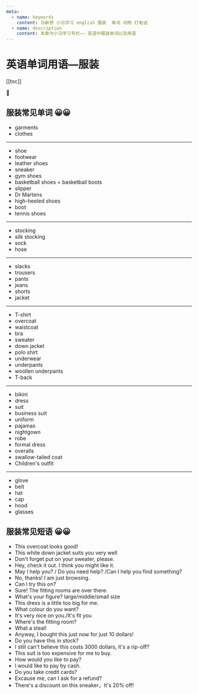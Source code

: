 ```yaml
---
meta:
  - name: keywords
    content: 马新想 小马学习 english 服装  单词 动物 打电话
  - name: description
    content: 本章为小马学习专栏—— 英语中服装单词以及用语
---
```


# 英语单词用语—服装

[[toc]]

:horse: 


<div>

<EnTool />


## 服装常见单词 😀😀

-  <En read="/'gɑrmənt/" msg="n. 服装，衣着">garments</En>  
-  <En read="/kloðz/" msg="n. 衣服, 衣物  多指包括上衣、内衣或裤子">clothes</En>   

---

-  <En read="/ʃu/" msg="n. 鞋；蹄铁；外胎 vt. 给……穿上鞋；穿……鞋">shoe</En>   
- <En read="/'fʊtwɛr/" msg="n. 鞋类">footwear</En>    
-  <En read="/'lɛðɚ/" msg="皮鞋">leather shoes</En>   
-  <En read="/'snikɚ/" msg="n. 运动鞋；卑鄙者；鬼鬼祟祟做事的人">sneaker</En>   
- <En read="/dʒɪm/" msg="运动鞋 （gym 室内健身操; 体操）">gym shoes</En>    
- <En  msg="篮球鞋">basketball shoes = basketball boots</En>    
- <En read="/'slɪpɚ" msg="/ n. 拖鞋 vt. 用拖鞋打">slipper</En>   
- <En msg="马丁靴">Dr Martens </En>   
-  <En read="/hild/" msg=" 高跟鞋；(heeled adj. 有后跟的；带手枪的；带着钱的)">high-heeled shoes</En>  
- <En read="/bʊt/" msg="n. 靴子；汽车行李箱；踢 vt. 使穿靴；引导；踢；解雇">boot</En>    
- <En read="/'tenis/" msg="网球鞋；">tennis shoes</En>     
--- 
- <En read="/'stɑkɪŋ/" msg=" n. 长袜">stocking</En>   
- <En read="/sɪlk/" msg=" 丝袜；穿着华丽的人">silk stocking</En>   
- <En read="/sɔks/" msg="袜子">sock</En>    
- <En read="/hoz/" msg="软管；长筒袜；男性穿的紧身裤；">hose</En>   
--- 
- <En read="/slæks/" msg="n. 便裤；宽松长裤 v. 放松；懈怠；使…松弛">slacks</En>    
- <En read="/'traʊzɚz/" msg="n. 裤子 用于较正式场合">trousers</En>    
- <En read="/pænts/" msg="  n. 裤子；短裤 (在美国，泛指各类裤子，在英国指衬裤或短裤。)">pants</En>  
- <En read="/dʒinz/" msg="n. 牛仔裤">jeans</En>    
- <En read="/ʃɔ:ts/" msg="n. 短裤 (指短裤或裤衩)">shorts</En>    
-  <En read="/'dʒækɪt/" msg=" n. 夹克；短上衣 vt. 给...穿夹克；给...装护套">jacket</En>  
--- 
- <En read="/ˈtiˌʃɚt/" msg="n. T恤, 短袖汗衫">T-shirt</En>    
-  <En read="/'ovɚkot/" msg="n. 大衣 外套">overcoat</En>   
-  <En read="/'wɛskət/" msg="n. 马甲,西装背心">waistcoat</En>  
- <En read="/brɑ/" msg="胸罩">bra</En>    
-  <En read="/'swɛtɚ/" msg="毛衣,绒衣,厚运动衫">sweater</En>   
-  <En read="/'swɛtɚ/" msg="羽绒服">down jacket</En>   
- <En read="/'polo/" msg="马球衫；球衣">polo shirt</En>    
- <En read="/'ʌndɚwɛr/" msg="内衣">underwear</En>    
-  <En read="/'ʌndɚ'pænts/" msg=" n. 内衣裤；衬裤">underpants</En>  
-  <En read="/ˈwʊlən/" msg="毛裤">woollen underpants</En>    
-  <En read="/ˈwʊlən/" msg="丁字裤">T-back</En>    
--- 

-  <En read="/bɪˈkini/" msg=" n. 比基尼式游泳衣, 三点式泳装">bikini</En>   
-  <En read="/drɛs/" msg="n. 连衣裙 vt. & vi. 给…穿衣, 穿着">dress</En>   
- <En read="/sut/" msg="n. 一套衣服（男） vt. & vi. 对…方便, 使满意">suit</En>    
- <En read="/sut/" msg="西装">business suit</En>    
-  <En read="/'junɪfɔrm/" msg=" n. 制服 adj. 全都相同的, 一律的, 清一色的">uniform</En>   
- <En read="/pə'dʒæməz/" msg="n. 睡衣；宽长裤">pajamas</En>    
-  <En read="/'naɪtɡaʊn/" msg=" n. 睡衣(女)（等于dressing gown或nightdress）">nightgown</En>  
-  <En read="/rob/" msg="指长袍，也指浴衣、晨衣。">robe</En>   
-   <En read="/'fɔrml/" msg="礼服 (formal adj. 正式的；拘谨的；有条理的)">formal dress</En>    
-  <En read="/'ovərɔlz/" msg="n. 工作裤；工装裤">overalls</En>   
-  <En read="/ˈswɑloˌteld/" msg="燕尾服">swallow-tailed coat</En>   
-  <En read="/'aʊtfɪt/" msg="儿童装（outfit n. 全套装备, 全套工具）">Children's outfit</En>   

---  
-  <En read="/ɡlʌv/" msg=" n. 手套">glove</En>  
-  <En read="/bɛlt/" msg="n. 腰带, 带子 区域, 地带">belt</En>   
-  <En read="/hæt/" msg="n. 帽子 vt. 给……戴上帽子 ( 指有边的帽子，尤指礼帽)">hat</En>   
-  <En read="/kæp/" msg="n. 帽子；盖 vi. 脱帽致意">cap</En>   
-  <En read="/hʊd/ " msg="n. 头巾；兜帽；覆盖">hood</En>  
- <En read="/ˈɡlæsɪz/" msg="眼镜">glasses</En>    


## 服装常见短语 😀😀

-  <En :enType="2" msg="这件大衣看起来不错!">This overcoat looks good!</En>  
-  <En :enType="2" msg="这件白色的羽绒服很适合你">This white down jacket suits you very well</En>  
-  <En :enType="2" msg="不要忘了穿上你的毛衣">Don't forget put on your sweater, please.</En>  
-  <En :enType="2" msg="嘿，你看这件，我觉得你应该会喜欢。">Hey, check it out. I think you might like it.</En>  
-  <En :enType="2" msg=" 我可以帮助你么？">May I help you? / Do you need help? /Can I help you find something?</En>  
-  <En :enType="2" msg="不了，我只是随便看看。">No, thanks! I am just browsing. </En>  
-  <En :enType="2" msg=" 我可以试一下么？">Can I try this on?</En>  
-  <En :enType="2" msg="可以，试衣间就在那">Sure! The fitting rooms are over there. </En>  
-  <En :enType="2" read="/'fɪɡjɚ/" msg="你需要什么尺码 ">What's your figure? large/middle/small size</En>  
-  <En :enType="2" msg="这件衣服对我来说有点大。">This dress is a little too big for me.</En>  
-  <En :enType="2" msg="你想要什么颜色的？">What colour do you want?</En>  
-  <En :enType="2" msg="这件很适合你">It's very nice on you./It's fit you</En>  
-  <En :enType="2" msg="试衣间在哪？">Where's the fitting room?</En>  
-  <En :enType="2" msg="太划算了">What a steal!</En>  
-  <En :enType="2" msg=" 总之，我刚刚花了10美元就买到了">Anyway, I bought this just now for just 10 dollars!</En>  
-  <En :enType="2" read="/stɑk/" msg="这个有新的吗？ (stock库存 股票)">Do you have this in stock?</En>  
-  <En :enType="2" read="/stɪl/ /'rɪpɔf/" msg="我不敢相信这件竟然要3000美元，未免也太坑人了吧？ （rip-off 敲竹杠）">I still  can't believe this costs 3000 dollars, it's a rip-off?</En>  
-  <En :enType="2" msg="这套西装太贵了，我买不起">This suit is too expensive for me to buy.</En>  
-  <En :enType="2" msg="你想怎么付钱呢？">How would you like to pay?</En>  
-  <En :enType="2" msg=" 用现金">I would like to pay by cash.</En>  
-  <En :enType="2" msg="你们可以使用信用卡么？">Do you take credit cards?</En>  
-  <En :enType="2" msg="不好意思，我可以退费吗？">Excause me, can I ask for a refund?</En>  
-  <En :enType="2" msg="这双运动鞋有折扣，打八折！">There's a discount on this sneaker，It's 20% off!</En>  


</div>